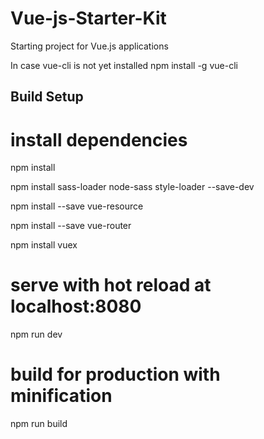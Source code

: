 # Vue-js-Starter-Kit
Starting project for Vue.js applications

In case vue-cli is not yet installed
  npm install -g vue-cli
  
## Build Setup
# install dependencies 
npm install

npm install sass-loader node-sass style-loader --save-dev 

npm install --save vue-resource

npm install --save vue-router

npm install vuex

# serve with hot reload at localhost:8080
npm run dev

# build for production with minification
npm run build
